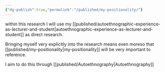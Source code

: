 ```yaml
---
{"dg-publish":true,"permalink":"/published/my-positionality/"}
---
```


within this research I will use my [[published/autoethnographic-experience-as-lecturer-and-student\|autoethnographic-experience-as-lecturer-and-student]] as direct research. 

Bringing myself very explicitly into the research means even moreso that [[published/my-positionality\|my-positionality]] will be very important to reference. 

I aim to do this through [[published/Autoethnography\|Autoethnography]]